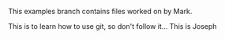 
This examples branch contains files worked on by Mark.

This is to learn how to use git, so don't follow it...
This is Joseph
